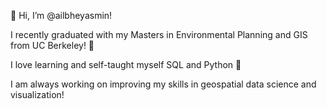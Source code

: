 👋 Hi, I’m @ailbheyasmin!

I recently graduated with my Masters in Environmental Planning and GIS from UC Berkeley! 🐻

I love learning and self-taught myself SQL and Python 🐍

I am always working on improving my skills in geospatial data science and visualization!

<!---
ailbheyasmin/ailbheyasmin is a ✨ special ✨ repository because its `README.md` (this file) appears on your GitHub profile.
You can click the Preview link to take a look at your changes.
--->
